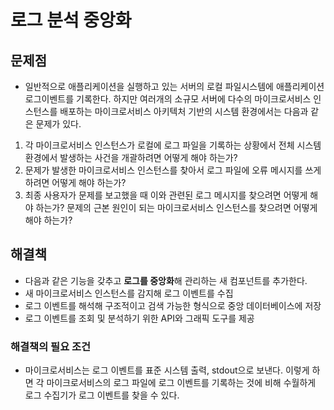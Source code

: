 # 로그 분석 중앙화

## 문제점
- 일반적으로 애플리케이션을 실행하고 있는 서버의 로컬 파일시스템에 애플리케이션 로그이벤트를 기록한다. 하지만 여러개의 소규모 서버에 다수의 마이크로서비스 인스턴스를 배포하는 마이크로서비스 아키텍처 기반의 시스템 환경에서는 다음과 같은 문제가 있다.

1. 각 마이크로서비스 인스턴스가 로컬에 로그 파일을 기록하는 상황에서 전체 시스템 환경에서 발생하는 사건을 개괄하려면 어떻게 해야 하는가?
2. 문제가 발생한 마이크로서비스 인스턴스를 찾아서 로그 파일에 오류 메시지를 쓰게 하려면 어떻게 해야 하는가?
3. 최종 사용자가 문제를 보고했을 때 이와 관련된 로그 메시지를 찾으려면 어떻게 해야 하는가? 문제의 근본 원인이 되는 마이크로서비스 인스턴스를 찾으려면 어떻게 해야 하는가?
## 해결책
- 다음과 같은 기능을 갖추고 **로그를 중앙화**해 관리하는 새 컴포넌트를 추가한다.
- 새 마이크로서비스 인스턴스를 감지해 로그 이벤트를 수집
- 로그 이벤트를 해석해 구조적이고 검색 가능한 형식으로 중앙 데이터베이스에 저장
- 로그 이벤트를 조회 및 분석하기 위한 API와 그래픽 도구를 제공
### 해결책의 필요 조건
- 마이크로서비스는 로그 이벤트를 표준 시스템 출력, stdout으로 보낸다. 이렇게 하면 각 마이크로서비스의 로그 파일에 로그 이벤트를 기록하는 것에 비해 수월하게 로그 수집기가 로그 이벤트를 찾을 수 있다.